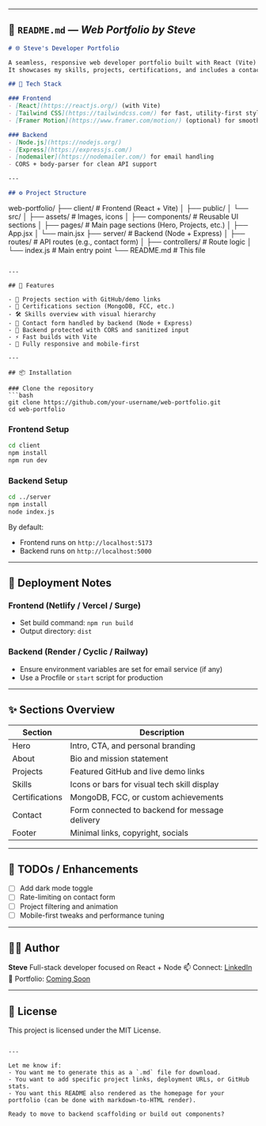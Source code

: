 
---

## 🧠 `README.md` — *Web Portfolio by Steve*

```md
# 🌐 Steve's Developer Portfolio

A seamless, responsive web developer portfolio built with React (Vite) and Node.js.  
It showcases my skills, projects, certifications, and includes a contact form with backend integration.

## 🔧 Tech Stack

### Frontend
- [React](https://reactjs.org/) (with Vite)
- [Tailwind CSS](https://tailwindcss.com/) for fast, utility-first styling
- [Framer Motion](https://www.framer.com/motion/) (optional) for smooth animations

### Backend
- [Node.js](https://nodejs.org/)
- [Express](https://expressjs.com/)
- [nodemailer](https://nodemailer.com/) for email handling
- CORS + body-parser for clean API support

---

## ⚙️ Project Structure

```

web-portfolio/
├── client/                   # Frontend (React + Vite)
│   ├── public/
│   └── src/
│       ├── assets/           # Images, icons
│       ├── components/       # Reusable UI sections
│       ├── pages/            # Main page sections (Hero, Projects, etc.)
│       ├── App.jsx
│       └── main.jsx
├── server/                   # Backend (Node + Express)
│   ├── routes/               # API routes (e.g., contact form)
│   ├── controllers/          # Route logic
│   └── index.js              # Main entry point
└── README.md                 # This file

````

---

## 🚀 Features

- 💼 Projects section with GitHub/demo links
- 📜 Certifications section (MongoDB, FCC, etc.)
- 🛠️ Skills overview with visual hierarchy
- 📨 Contact form handled by backend (Node + Express)
- 🔐 Backend protected with CORS and sanitized input
- ⚡ Fast builds with Vite
- 🎯 Fully responsive and mobile-first

---

## 📦 Installation

### Clone the repository
```bash
git clone https://github.com/your-username/web-portfolio.git
cd web-portfolio
````

### Frontend Setup

```bash
cd client
npm install
npm run dev
```

### Backend Setup

```bash
cd ../server
npm install
node index.js
```

By default:

* Frontend runs on `http://localhost:5173`
* Backend runs on `http://localhost:5000`

---

## 📁 Deployment Notes

### Frontend (Netlify / Vercel / Surge)

* Set build command: `npm run build`
* Output directory: `dist`

### Backend (Render / Cyclic / Railway)

* Ensure environment variables are set for email service (if any)
* Use a Procfile or `start` script for production

---

## ✨ Sections Overview

| Section        | Description                                    |
| -------------- | ---------------------------------------------- |
| Hero           | Intro, CTA, and personal branding              |
| About          | Bio and mission statement                      |
| Projects       | Featured GitHub and live demo links            |
| Skills         | Icons or bars for visual tech skill display    |
| Certifications | MongoDB, FCC, or custom achievements           |
| Contact        | Form connected to backend for message delivery |
| Footer         | Minimal links, copyright, socials              |

---

## 📌 TODOs / Enhancements

* [ ] Add dark mode toggle
* [ ] Rate-limiting on contact form
* [ ] Project filtering and animation
* [ ] Mobile-first tweaks and performance tuning

---

## 🙋‍♂️ Author

**Steve**
Full-stack developer focused on React + Node
📫 Connect: [LinkedIn](https://www.linkedin.com/in/your-link)
💼 Portfolio: [Coming Soon](https://your-portfolio-link.com)

---

## 🪪 License

This project is licensed under the MIT License.

```

---

Let me know if:
- You want me to generate this as a `.md` file for download.
- You want to add specific project links, deployment URLs, or GitHub stats.
- You want this README also rendered as the homepage for your portfolio (can be done with markdown-to-HTML render).

Ready to move to backend scaffolding or build out components?
```
